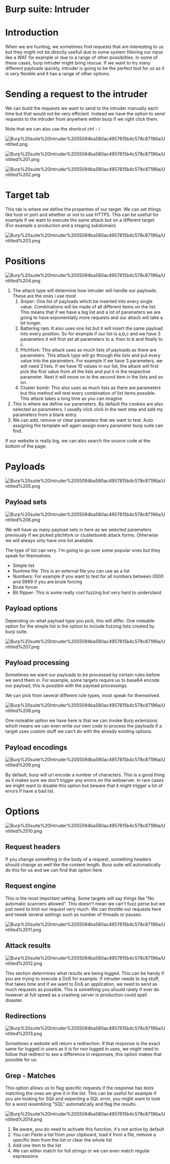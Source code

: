 # Burp suite: Intruder

# Introduction

When we are hunting, we sometimes find requests that are interesting to us but they might not be directly usefull due to some system filtering our input like a WAF for example or due to a range of other possibilties. In some of these cases, burp intruder might bring rescue. If we want to try many different payloads quickly, intruder is going to be the perfect tool for us as it is very flexible and it has a range of other options. 

# Sending a request to the intruder

We can build the requests we want to send to the intruder manually each time but that would not be very efficient. Instead we have the option to send requests to the intruder from anywhere within burp if we right click them.

Note that we can also use the shortcut ctrl - i

![Burp%20suite%20Intruder%2055094ba580ac4957815b4c578c87196a/Untitled.png](Burp%20suite%20Intruder%2055094ba580ac4957815b4c578c87196a/Untitled.png)

![Burp%20suite%20Intruder%2055094ba580ac4957815b4c578c87196a/Untitled%201.png](Burp%20suite%20Intruder%2055094ba580ac4957815b4c578c87196a/Untitled%201.png)

![Burp%20suite%20Intruder%2055094ba580ac4957815b4c578c87196a/Untitled%202.png](Burp%20suite%20Intruder%2055094ba580ac4957815b4c578c87196a/Untitled%202.png)

# Target tab

This tab is where we define the properties of our target. We can set things like host or port and whether or not to use HTTPS. This can be usefull for example if we want to execute the same attack but on a different target. (For example a production and a staging subdomain)

![Burp%20suite%20Intruder%2055094ba580ac4957815b4c578c87196a/Untitled%203.png](Burp%20suite%20Intruder%2055094ba580ac4957815b4c578c87196a/Untitled%203.png)

# Positions

![Burp%20suite%20Intruder%2055094ba580ac4957815b4c578c87196a/Untitled%204.png](Burp%20suite%20Intruder%2055094ba580ac4957815b4c578c87196a/Untitled%204.png)

1. The attack type will determine how intruder will handle our payloads. These are the ones i use most
    1. Sniper: One list of payloads which be inserted into every single value. Combinations will be made of all different items on the list. This means that if we have a big list and a lot of parameters we are going to have exponentially more requests and our attack will take a lot longer.
    2. Battering ram: It also uses one list but it will insert the same payload into every position. So for example if our list is a,b,c and we have 3 parameters it will first set all parameters to a, then to b and finally to c.
    3. Pitchfork: This attack uses as much lists of payloads as there are parameters. This attack type will go through the lists and put every value into the parameters. For example  if we have 3 parameters, we will need 3 lists. If we have 10 values in our list, the attack will first pick the first value from all the lists and put it in the respective parameter. Next it will move on to the second item in the lists and so on.
    4. Cluster bomb: This also uses as much lists as there are parameters but this method will test every combination of list items possible. This attack takes a long time as you can imagine.
2. This is where we define our parameters. By default the cookies are also selected as parameters. I usually click click in the next step and add my parameters from a blank entry.
3. We can add, remove or clear parameters that we want to test. Auto assigning the template will again assign every parameter burp suite can find.

If our website is really big, we can also search the source code at the bottom of the page.

# Payloads

![Burp%20suite%20Intruder%2055094ba580ac4957815b4c578c87196a/Untitled%205.png](Burp%20suite%20Intruder%2055094ba580ac4957815b4c578c87196a/Untitled%205.png)

## Payload sets

![Burp%20suite%20Intruder%2055094ba580ac4957815b4c578c87196a/Untitled%206.png](Burp%20suite%20Intruder%2055094ba580ac4957815b4c578c87196a/Untitled%206.png)

We will have as many payload sets in here as we selected parameters previously if we picked pitchfork or clusterbomb attack forms. Otherwise we will always only have one list available.

The type of list can very. I'm going to go over some popular ones but they speak for themselves.

- Simple list
- Runtime file: This is an external file you can use as a list
- Numbers: For example if you want to test for all numbers between 0000 and 9999 if you are brute forcing
- Brute forcer
- Bit flipper: This is some really cool fuzzing but very hard to understand

## Payload options

Depending on what payload type you pick, this will differ. One noteable option for the simple list is the option to include fuzzing lists created by burp suite.

![Burp%20suite%20Intruder%2055094ba580ac4957815b4c578c87196a/Untitled%207.png](Burp%20suite%20Intruder%2055094ba580ac4957815b4c578c87196a/Untitled%207.png)

## Payload processing

Sometimes we want our payloads to be processed by certain rules before we send them in. For example, some targets require us to base64 encode our payload, this is possible with the payload processings.

We can pick from several different rule types, most speak for themselved.

![Burp%20suite%20Intruder%2055094ba580ac4957815b4c578c87196a/Untitled%208.png](Burp%20suite%20Intruder%2055094ba580ac4957815b4c578c87196a/Untitled%208.png)

One noteable option we have here is that we can invoke Burp extensions which means we can even write our own code to process the payloads if a target uses custom stuff we can't do with the already existing options. 

## Payload encodings

![Burp%20suite%20Intruder%2055094ba580ac4957815b4c578c87196a/Untitled%209.png](Burp%20suite%20Intruder%2055094ba580ac4957815b4c578c87196a/Untitled%209.png)

By default, burp will url encode a number of characters. This is a good thing as it makes sure we don't trigger any errors on the webserver. In rare cases we might want to disable this option but beware that it might trigger a lot of errors if have a bad list.

# Options

![Burp%20suite%20Intruder%2055094ba580ac4957815b4c578c87196a/Untitled%2010.png](Burp%20suite%20Intruder%2055094ba580ac4957815b4c578c87196a/Untitled%2010.png)

## Request headers

If you change something in the body of a request, something headers should change as well like the content length. Burp suite will automatically do this for us and we can find that option here.

## Request engine

This is the most important setting. Some targets will say things like "No automatic scanners allowed". This doesn't mean we can't fuzz perse but we just need to limit our request very much. We can throttle our requests here and tweak several settings such as number of threads or pauses.

![Burp%20suite%20Intruder%2055094ba580ac4957815b4c578c87196a/Untitled%2011.png](Burp%20suite%20Intruder%2055094ba580ac4957815b4c578c87196a/Untitled%2011.png)

## Attack results

![Burp%20suite%20Intruder%2055094ba580ac4957815b4c578c87196a/Untitled%2012.png](Burp%20suite%20Intruder%2055094ba580ac4957815b4c578c87196a/Untitled%2012.png)

This section determines what results are being logged. This can be handy if you are trying to execute a DoS for example. If intruder needs to log stuff, that takes time and if we want to DoS an application, we need to send as much requests as possible. This is something you should rarely if ever do however at full speed as a crashing server in production could spell disaster.

## Redirections

![Burp%20suite%20Intruder%2055094ba580ac4957815b4c578c87196a/Untitled%2013.png](Burp%20suite%20Intruder%2055094ba580ac4957815b4c578c87196a/Untitled%2013.png)

Sometimes a website will return a redirection. If that response is the exact same for logged in users as it is for non logged in uses, we might need to follow that redirect to see a difference in responses, this option makes that possible for us.

## Grep - Matches

This option allows us to flag specific requests if the response has texts matching the ones we give it in the list. This can be useful for example if you are looking for SQli and expecting a SQL error, you might want to look for a word resembling "SQL" automatically and flag the results.

![Burp%20suite%20Intruder%2055094ba580ac4957815b4c578c87196a/Untitled%2014.png](Burp%20suite%20Intruder%2055094ba580ac4957815b4c578c87196a/Untitled%2014.png)

1. Be aware, you do need to activate this function, it's not active by default
2. You can Paste a list from your clipboard, load it from a file, remove a specific item from the list or clear the whole list
3. Add one item to the list
4. We can either match for full strings or we can even match regular expressions